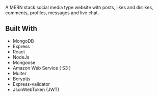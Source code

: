 A MERN stack social media type website with posts, likes and dislikes, comments, profiles, messages and live chat.

## Built With
* MongoDB
* Express
* React
* NodeJs
* Mongoose
* Amazon Web Service ( S3 )
* Multer
* Bcryptjs
* Express-validator
* JsonWebToken (JWT)
